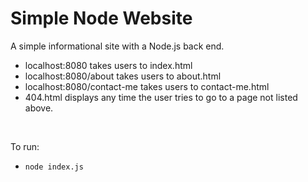 # Simple Node Website

A simple informational site with a Node.js back end.
- localhost:8080 takes users to index.html
- localhost:8080/about takes users to about.html
- localhost:8080/contact-me takes users to contact-me.html
- 404.html displays any time the user tries to go to a page not listed above.

<br>

To run:
- ``node index.js``